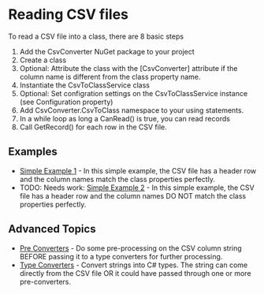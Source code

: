 # Reading CSV files

To read a CSV file into a class, there are 8 basic steps
1. Add the CsvConverter NuGet package to your project
2. Create a class
3. Optional: Attribute the class with the [CsvConverter] attribute if the column name is different from the class property name.
4. Instantiate the CsvToClassService class
5. Optional: Set configration settings on the CsvToClassService instance (see Configuration property)
6. Add CsvConverter.CsvToClass namespace to your using statements.
7. In a while loop as long a CanRead() is true, you can read records
8. Call GetRecord() for each row in the CSV file. 

## Examples
- [Simple Example 1](./Examples/Simple1.md) - In this simple example, the CSV file has a header row and the column names match the class properties perfectly.
- TODO: Needs work: [Simple Example 2](./Examples/Simple2.md) - In this simple example, the CSV file has a header row and the column names DO NOT match the class properties perfectly.


## Advanced Topics
-  [Pre Converters](./PreConverters/PreConverters-Main.md)  - Do some pre-processing on the CSV column string BEFORE passing it to a type converters for further processing.
-  [Type Converters](./TypeConverters/TypeConverters-Main.md) - Convert strings into C# types.  The string can come directly from the CSV file OR it could have passed through one or more pre-converters.
